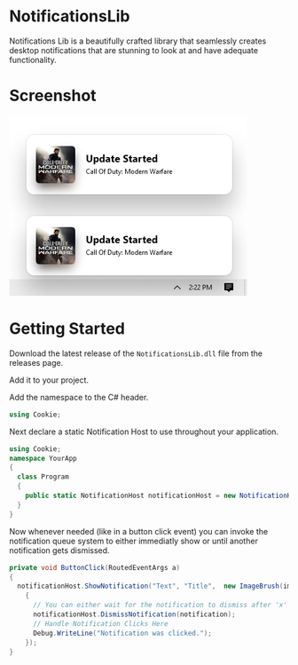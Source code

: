 # NotificationsLib
Notifications Lib is a beautifully crafted library that seamlessly creates desktop notifications that are stunning to look at and have adequate functionality.

# Screenshot
![Screenshot](https://github.com/Absence209/NotificationsLib/blob/main/Screenshot%202020-10-29%20142304.png?raw=true)

# Getting Started
Download the latest release of the `NotificationsLib.dll` file from the releases page.

Add it to your project.

Add the namespace to the C# header.
```cs
using Cookie;
```
Next declare  a static Notification Host to use throughout your application.
```cs
using Cookie;
namespace YourApp
{
  class Program
  {
    public static NotificationHost notificationHost = new NotificationHost();
  }
}
```
Now whenever needed (like in a button click event) you can invoke the notification queue system to either immediatly show or until another notification gets dismissed.
```cs
private void ButtonClick(RoutedEventArgs a)
{
  notificationHost.ShowNotification("Text", "Title",  new ImageBrush(image), (notification) =>
    {
      // You can either wait for the notification to dismiss after 'x' seconds or dismiss immediatly when the notification is clicked.
      notificationHost.DismissNotification(notification);
      // Handle Notification Clicks Here
      Debug.WriteLine("Notification was clicked.");
    });
}
```

